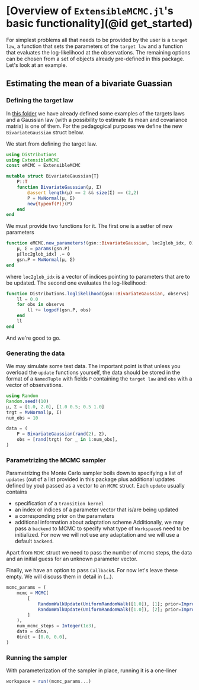 # [Overview of `ExtensibleMCMC.jl`'s basic functionality](@id get_started)

For simplest problems all that needs to be provided by the user is a `target law`, a function that sets the parameters of the `target law` and a function that evaluates the log-likelihood at the observations. The remaining options can be chosen from a set of objects already pre-defined in this package. Let's look at an example.

## Estimating the mean of a bivariate Guassian

### Defining the target law
In [this folder](https://github.com/JuliaDiffusionBayes/ExtensibleMCMC.jl/tree/master/src/example) we have already defined some examples of the targets laws and a Gaussian law (with a possibility to estimate its mean and covariance matrix) is one of them. For the pedagogical purposes we define the new `BivariateGaussian` struct below.

We start from defining the target law.
```julia
using Distributions
using ExtensibleMCMC
const eMCMC = ExtensibleMCMC

mutable struct BivariateGaussian{T}
    P::T
    function BivariateGaussian(μ, Σ)
        @assert length(μ) == 2 && size(Σ) == (2,2)
        P = MvNormal(μ, Σ)
        new{typeof(P)}(P)
    end
end
```
We must provide two functions for it. The first one is a setter of new parameters
```julia
function eMCMC.new_parameters!(gsn::BivariateGaussian, loc2glob_idx, θ)
    μ, Σ = params(gsn.P)
    μ[loc2glob_idx] .= θ
    gsn.P = MvNormal(μ, Σ)
end
```
where `loc2glob_idx` is a vector of indices pointing to parameters that are to be updated. The second one evaluates the log-likelihood:
```julia
function Distributions.loglikelihood(gsn::BivariateGaussian, observs)
    ll = 0.0
    for obs in observs
        ll += logpdf(gsn.P, obs)
    end
    ll
end
```
And we're good to go.

### Generating the data
We may simulate some test data. The important point is that unless you overload the `update` functions yourself, the data should be stored in the format of a `NamedTuple` with fields `P` containing the `target law` and `obs` with a vector of observations.
```julia
using Random
Random.seed!(10)
μ, Σ = [1.0, 2.0], [1.0 0.5; 0.5 1.0]
trgt = MvNormal(μ, Σ)
num_obs = 10

data = (
    P = BivariateGaussian(rand(2), Σ),
    obs = [rand(trgt) for _ in 1:num_obs],
)
```

### Parametrizing the MCMC sampler
Parametrizing the Monte Carlo sampler boils down to specifying a list of `updates` (out of a list provided in this package plus additional updates defined by you) passed as a vector to an `MCMC` struct. Each `update` usually contains
- specification of a `transition kernel`
- an index or indices of a parameter vector that is/are being updated
- a corresponding prior on the parameters
- additional information about adaptation scheme
Additionally, we may pass a `backend` to MCMC to specify what type of `Workspace`s need to be initialized. For now we will not use any adaptation and we will use a default `backend`.

Apart from `MCMC` struct we need to pass the number of mcmc steps, the data and an initial guess for an unknown parameter vector.

Finally, we have an option to pass `Callback`s. For now let's leave these empty. We will discuss them in detail in (...).
```julia
mcmc_params = (
    mcmc = MCMC(
        [
            RandomWalkUpdate(UniformRandomWalk([1.0]), [1]; prior=ImproperPrior()),
            RandomWalkUpdate(UniformRandomWalk([1.0]), [2]; prior=ImproperPrior()),
        ]
    ),
    num_mcmc_steps = Integer(1e3),
    data = data,
    θinit = [0.0, 0.0],
)
```
### Running the sampler
With parameterization of the sampler in place, running it is a one-liner
```julia
workspace = run!(mcmc_params...)
```
